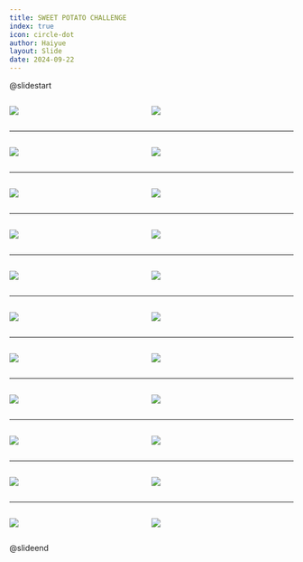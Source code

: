 ```yaml
---
title: SWEET POTATO CHALLENGE
index: true
icon: circle-dot
author: Haiyue
layout: Slide
date: 2024-09-22
---
```

 
@slidestart

<div style="display:flex">
<div style="flex:1">

![](https://raw.githubusercontent.com/yclord/reading/refs/heads/master/english/Level-Q/SWEET%20POTATO%20CHALLENGE/001.webp)
</div>
<div style="flex:1">

![](https://raw.githubusercontent.com/yclord/reading/refs/heads/master/english/Level-Q/SWEET%20POTATO%20CHALLENGE/002.webp)
</div>
</div>

---

<div style="display:flex">
<div style="flex:1">

![](https://raw.githubusercontent.com/yclord/reading/refs/heads/master/english/Level-Q/SWEET%20POTATO%20CHALLENGE/003.webp)
</div>
<div style="flex:1">

![](https://raw.githubusercontent.com/yclord/reading/refs/heads/master/english/Level-Q/SWEET%20POTATO%20CHALLENGE/004.webp)
</div>
</div>

---

<div style="display:flex">
<div style="flex:1">

![](https://raw.githubusercontent.com/yclord/reading/refs/heads/master/english/Level-Q/SWEET%20POTATO%20CHALLENGE/005.webp)
</div>
<div style="flex:1">

![](https://raw.githubusercontent.com/yclord/reading/refs/heads/master/english/Level-Q/SWEET%20POTATO%20CHALLENGE/006.webp)
</div>
</div>

---

<div style="display:flex">
<div style="flex:1">

![](https://raw.githubusercontent.com/yclord/reading/refs/heads/master/english/Level-Q/SWEET%20POTATO%20CHALLENGE/007.webp)
</div>
<div style="flex:1">

![](https://raw.githubusercontent.com/yclord/reading/refs/heads/master/english/Level-Q/SWEET%20POTATO%20CHALLENGE/008.webp)
</div>
</div>

---

<div style="display:flex">
<div style="flex:1">

![](https://raw.githubusercontent.com/yclord/reading/refs/heads/master/english/Level-Q/SWEET%20POTATO%20CHALLENGE/009.webp)
</div>
<div style="flex:1">

![](https://raw.githubusercontent.com/yclord/reading/refs/heads/master/english/Level-Q/SWEET%20POTATO%20CHALLENGE/010.webp)
</div>
</div>

---

<div style="display:flex">
<div style="flex:1">

![](https://raw.githubusercontent.com/yclord/reading/refs/heads/master/english/Level-Q/SWEET%20POTATO%20CHALLENGE/011.webp)
</div>
<div style="flex:1">

![](https://raw.githubusercontent.com/yclord/reading/refs/heads/master/english/Level-Q/SWEET%20POTATO%20CHALLENGE/012.webp)
</div>
</div>

---

<div style="display:flex">
<div style="flex:1">

![](https://raw.githubusercontent.com/yclord/reading/refs/heads/master/english/Level-Q/SWEET%20POTATO%20CHALLENGE/013.webp)
</div>
<div style="flex:1">

![](https://raw.githubusercontent.com/yclord/reading/refs/heads/master/english/Level-Q/SWEET%20POTATO%20CHALLENGE/014.webp)
</div>
</div>

---

<div style="display:flex">
<div style="flex:1">

![](https://raw.githubusercontent.com/yclord/reading/refs/heads/master/english/Level-Q/SWEET%20POTATO%20CHALLENGE/015.webp)
</div>
<div style="flex:1">

![](https://raw.githubusercontent.com/yclord/reading/refs/heads/master/english/Level-Q/SWEET%20POTATO%20CHALLENGE/016.webp)
</div>
</div>

---

<div style="display:flex">
<div style="flex:1">

![](https://raw.githubusercontent.com/yclord/reading/refs/heads/master/english/Level-Q/SWEET%20POTATO%20CHALLENGE/017.webp)
</div>
<div style="flex:1">

![](https://raw.githubusercontent.com/yclord/reading/refs/heads/master/english/Level-Q/SWEET%20POTATO%20CHALLENGE/018.webp)
</div>
</div>

---

<div style="display:flex">
<div style="flex:1">

![](https://raw.githubusercontent.com/yclord/reading/refs/heads/master/english/Level-Q/SWEET%20POTATO%20CHALLENGE/019.webp)
</div>
<div style="flex:1">

![](https://raw.githubusercontent.com/yclord/reading/refs/heads/master/english/Level-Q/SWEET%20POTATO%20CHALLENGE/020.webp)
</div>
</div>

---

<div style="display:flex">
<div style="flex:1">

![](https://raw.githubusercontent.com/yclord/reading/refs/heads/master/english/Level-Q/SWEET%20POTATO%20CHALLENGE/021.webp)
</div>
<div style="flex:1">

![](https://raw.githubusercontent.com/yclord/reading/refs/heads/master/english/Level-Q/SWEET%20POTATO%20CHALLENGE/022.webp)
</div>
</div>

@slideend